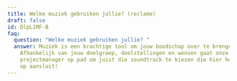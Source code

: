 ```yaml
---
title: Welke muziek gebruiken jullie? (reclame)
draft: false
id: DlpL1MF-B
faq:
  question: "Welke muziek gebruiken jullie? "
  answer: Muziek is een krachtige tool om jouw boodschap over te brengen.
    Afhankelijk van jouw doelgroep, doelstellingen en wensen gaat onze
    projectmanager op pad om juist die soundtrack te kiezen die hier het beste
    op aansluit!
---
```

